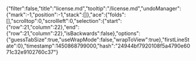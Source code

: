{"filter":false,"title":"license.md","tooltip":"/license.md","undoManager":{"mark":-1,"position":-1,"stack":[]},"ace":{"folds":[],"scrolltop":0,"scrollleft":0,"selection":{"start":{"row":21,"column":22},"end":{"row":21,"column":22},"isBackwards":false},"options":{"guessTabSize":true,"useWrapMode":false,"wrapToView":true},"firstLineState":0},"timestamp":1450868799000,"hash":"24944bf7920108f5a4790e6071c32e9102760c37"}